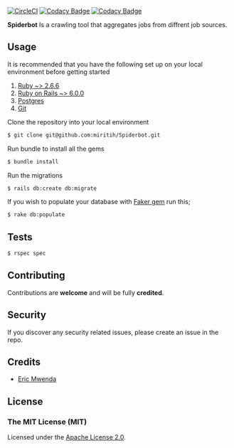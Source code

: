 [![CircleCI](https://circleci.com/gh/miritih/Spiderbot.svg?style=svg&circle-token=6ada86b90bba9a2d1cf6d6aa7cf2ba22e4e5e3c6)](https://circleci.com/gh/miritih/Spiderbot)
[![Codacy Badge](https://api.codacy.com/project/badge/Grade/07f97edfbdf1477792ce337f082c440b)](https://www.codacy.com?utm_source=github.com&amp;utm_medium=referral&amp;utm_content=miritih/Spiderbot&amp;utm_campaign=Badge_Grade)
[![Codacy Badge](https://api.codacy.com/project/badge/Coverage/07f97edfbdf1477792ce337f082c440b)](https://www.codacy.com?utm_source=github.com&utm_medium=referral&utm_content=miritih/Spiderbot&utm_campaign=Badge_Coverage)

**Spiderbot** Is a crawling tool that aggregates jobs from diffrent job sources. 

## Usage

It is recommended that you have the following set up on your local environment before getting started

1. [Ruby ~> 2.6.6](https://www.ruby-lang.org/en/downloads/)
2. [Ruby on Rails ~>  6.0.0](http://rubyonrails.org/)
3. [Postgres](http://www.postgresql.org)
4. [Git](https://git-scm.com)

Clone the repository into your local environment

```bash
$ git clone git@github.com:miritih/Spiderbot.git
```

Run bundle to install all the gems

```bash
$ bundle install
```

Run the migrations

```bash
$ rails db:create db:migrate
```

If you wish to populate your database with [Faker gem](https://github.com/stympy/faker) run this;

```bash
$ rake db:populate
```

## Tests

```bash
$ rspec spec
```

## Contributing

Contributions are **welcome** and will be fully **credited**.

## Security

If you discover any security related issues, please create an issue in the repo.

## Credits

* [Eric Mwenda](https://github.com/miritih)

## License

### The MIT License (MIT)

Licensed under the [Apache License 2.0](http://www.apache.org/licenses/).
